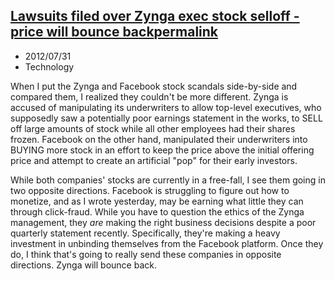 ## [Lawsuits filed over Zynga exec stock selloff - price will bounce back](http://www.theverge.com/2012/7/31/3201728/zyngas-insider-trading-lawsuits-focuses-on-execs-who-avoided-ban-on)[permalink](./lawsuits-filed-over-zynga-exec-stock-selloff-price-will-bounce-back)
- 2012/07/31
- Technology

When I put the Zynga and Facebook stock scandals side-by-side and compared them, I realized they couldn't be more different.  Zynga is accused of manipulating its underwriters to allow top-level executives, who supposedly saw a potentially poor earnings statement in the works, to SELL off large amounts of stock while all other employees had their shares frozen.  Facebook on the other hand, manipulated their underwriters into BUYING more stock in an effort to keep the price above the initial offering price and attempt to create an artificial "pop" for their early investors.

While both companies' stocks are currently in a free-fall, I see them going in two opposite directions.  Facebook is struggling to figure out how to monetize, and as I wrote yesterday, may be earning what little they can through click-fraud.  While you have to question the ethics of the Zynga management, they *are* making the right business decisions despite a poor quarterly statement recently.  Specifically, they're making a heavy investment in unbinding themselves from the Facebook platform.  Once they do, I think that's going to really send these companies in opposite directions.  Zynga will bounce back.